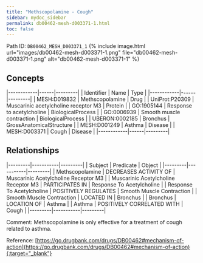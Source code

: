 ```yaml
---
title: "Methscopolamine - Cough"
sidebar: mydoc_sidebar
permalink: db00462-mesh-d003371-1.html
toc: false 
---
```



Path ID: `DB00462_MESH_D003371_1`
{% include image.html url="images/db00462-mesh-d003371-1.png" file="db00462-mesh-d003371-1.png" alt="db00462-mesh-d003371-1" %}

## Concepts

|------------|------|---------|
| Identifier | Name | Type    |
|------------|------|---------|
| MESH:D019832 | Methscopolamine | Drug |
| UniProt:P20309 | Muscarinic acetylcholine receptor M3 | Protein |
| GO:1905144 | Response to acetylcholine | BiologicalProcess |
| GO:0006939 | Smooth muscle contraction | BiologicalProcess |
| UBERON:0002185 | Bronchus | GrossAnatomicalStructure |
| MESH:D001249 | Asthma | Disease |
| MESH:D003371 | Cough | Disease |
|------------|------|---------|

## Relationships

|---------|-----------|---------|
| Subject | Predicate | Object  |
|---------|-----------|---------|
| Methscopolamine | DECREASES ACTIVITY OF | Muscarinic Acetylcholine Receptor M3 |
| Muscarinic Acetylcholine Receptor M3 | PARTICIPATES IN | Response To Acetylcholine |
| Response To Acetylcholine | POSITIVELY REGULATES | Smooth Muscle Contraction |
| Smooth Muscle Contraction | LOCATED IN | Bronchus |
| Bronchus | LOCATION OF | Asthma |
| Asthma | POSITIVELY CORRELATED WITH | Cough |
|---------|-----------|---------|

Comment: Methscopolamine is only effective for a treatment of cough related to asthma.

Reference: [https://go.drugbank.com/drugs/DB00462#mechanism-of-action](https://go.drugbank.com/drugs/DB00462#mechanism-of-action){:target="_blank"}